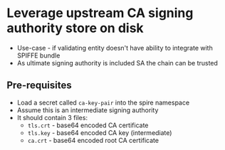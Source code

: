 # Leverage upstream CA signing authority store on disk

* Use-case - if validating entity doesn't have ability to integrate with SPIFFE bundle
* As ultimate signing authority is included SA the chain can be trusted

## Pre-requisites
* Load a secret called `ca-key-pair` into the spire namespace
* Assume this is an intermediate signing authority
* It should contain 3 files:
    * `tls.crt` - base64 encoded CA certificate
    * `tls.key` - base64 encoded CA key (intermediate)
    * `ca.crt` - base64 encoded root CA certificate